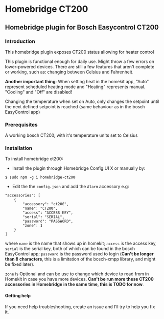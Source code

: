 # Homebridge CT200

## Homebridge plugin for Bosch Easycontrol CT200

### Introduction
This homebridge plugin exposes CT200 status allowing for heater control

This plugin is functional enough for daily use. Might throw a few errors on lower-powered devices. There are still a few features that aren't complete or working, such as: changing between Celsius and Fahrenheit.

**Another important thing**: When setting heat in the homekit app, "Auto" represent scheduled heating mode and "Heating" represents manual. "Cooling" and "Off" are disabled!

Changing the temperature when set on Auto, only changes the setpoint until the next defined setpoint is reached (same behaviour as in the bosch EasyControl app)

### Prerequisites
A working bosch CT200, with it's temperature units set to Celsius

### Installation
To install homebridge ct200:
- Install the plugin through Homebridge Config UI X or manually by:
```
$ sudo npm -g i homebridge-ct200
```
- Edit the the `config.json` and add the `Alarm` accessory e.g:
```
"accessories": [
    {
        "accessory": "ct200",
        "name": "CT200",
        "access": "ACCESS KEY",
        "serial": "SERIAL",
        "password": "PASSWORD",
        "zone": 1
    }
]
```
where `name` is the name that shows up in homekit; `access` is the access key, `serial` is the serial key, both of which can be found in the bosch EasyControl app; `password` is the password used to login (**Can't be longer than 8 characters**, this is a limitation of the bosch-xmpp library, and might be fixed later).

`zone` is Optional and can be use to change which device to read from in Homekit in case you have more devices. **Can't be run more these CT200 accessories in Homebridge in the same time, this is TODO for now**.

#### Getting help
If you need help troubleshooting, create an issue and I'll try to help you fix it.
